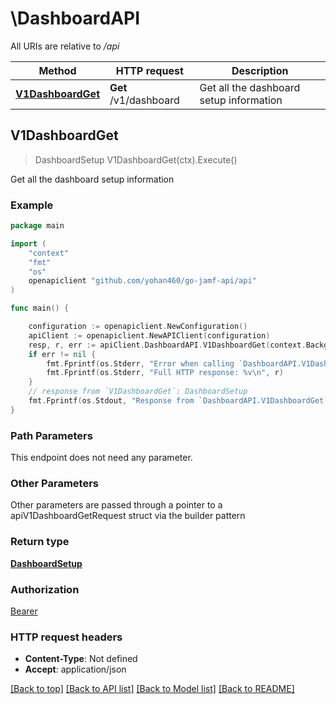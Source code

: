 # \DashboardAPI

All URIs are relative to */api*

Method | HTTP request | Description
------------- | ------------- | -------------
[**V1DashboardGet**](DashboardAPI.md#V1DashboardGet) | **Get** /v1/dashboard | Get all the dashboard setup information 



## V1DashboardGet

> DashboardSetup V1DashboardGet(ctx).Execute()

Get all the dashboard setup information 



### Example

```go
package main

import (
    "context"
    "fmt"
    "os"
    openapiclient "github.com/yohan460/go-jamf-api/api"
)

func main() {

    configuration := openapiclient.NewConfiguration()
    apiClient := openapiclient.NewAPIClient(configuration)
    resp, r, err := apiClient.DashboardAPI.V1DashboardGet(context.Background()).Execute()
    if err != nil {
        fmt.Fprintf(os.Stderr, "Error when calling `DashboardAPI.V1DashboardGet``: %v\n", err)
        fmt.Fprintf(os.Stderr, "Full HTTP response: %v\n", r)
    }
    // response from `V1DashboardGet`: DashboardSetup
    fmt.Fprintf(os.Stdout, "Response from `DashboardAPI.V1DashboardGet`: %v\n", resp)
}
```

### Path Parameters

This endpoint does not need any parameter.

### Other Parameters

Other parameters are passed through a pointer to a apiV1DashboardGetRequest struct via the builder pattern


### Return type

[**DashboardSetup**](DashboardSetup.md)

### Authorization

[Bearer](../README.md#Bearer)

### HTTP request headers

- **Content-Type**: Not defined
- **Accept**: application/json

[[Back to top]](#) [[Back to API list]](../README.md#documentation-for-api-endpoints)
[[Back to Model list]](../README.md#documentation-for-models)
[[Back to README]](../README.md)

